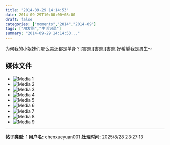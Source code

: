 ```yaml
---
title: "2014-09-29 14:14:53"
date: 2014-09-29T10:00:00+08:00
draft: false
categories: ["moments","2014","2014-09"]
tags: ["朋友圈","生活记录"]
summary: "2014-09-29 14:14:53..."
---
```


为何我的小姐妹们那么美还都是单身？[害羞][害羞][害羞]好希望我是男生～

## 媒体文件

- ![Media 1](/Moments/photos/2014-09-29/201409291414530.jpg)
- ![Media 2](/Moments/photos/2014-09-29/201409291414531.jpg)
- ![Media 3](/Moments/photos/2014-09-29/201409291414532.jpg)
- ![Media 4](/Moments/photos/2014-09-29/201409291414533.jpg)
- ![Media 5](/Moments/photos/2014-09-29/201409291414534.jpg)
- ![Media 6](/Moments/photos/2014-09-29/201409291414535.jpg)
- ![Media 7](/Moments/photos/2014-09-29/201409291414536.jpg)
- ![Media 8](/Moments/photos/2014-09-29/201409291414537.jpg)
- ![Media 9](/Moments/photos/2014-09-29/201409291414538.jpg)

---

**帖子类型:** 1
**用户名:** chenxueyuan001
**处理时间:** 2025/8/28 23:27:13